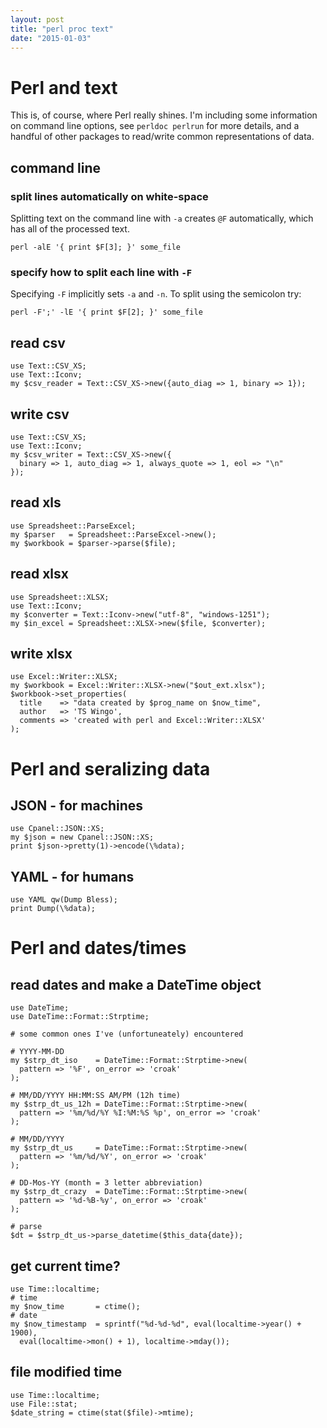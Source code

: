 ```yaml
---
layout: post
title: "perl proc text"
date: "2015-01-03"
---
```


# Perl and text

This is, of course, where Perl really shines. I'm including some information on
command line options, see `perldoc perlrun` for more details, and a handful of
other packages to read/write common representations of data.

## command line

### split lines automatically on white-space

Splitting text on the command line with `-a` creates `@F` automatically, which
has all of the processed text.

    perl -alE '{ print $F[3]; }' some_file

### specify how to split each line with `-F`

Specifying `-F` implicitly sets `-a` and `-n`. To split using the semicolon try:

    perl -F';' -lE '{ print $F[2]; }' some_file

## read csv

    use Text::CSV_XS;
    use Text::Iconv;
    my $csv_reader = Text::CSV_XS->new({auto_diag => 1, binary => 1});

## write csv

    use Text::CSV_XS;
    use Text::Iconv;
    my $csv_writer = Text::CSV_XS->new({
      binary => 1, auto_diag => 1, always_quote => 1, eol => "\n"
    });

## read xls

    use Spreadsheet::ParseExcel;
    my $parser   = Spreadsheet::ParseExcel->new();
    my $workbook = $parser->parse($file);


## read xlsx

    use Spreadsheet::XLSX;
    use Text::Iconv;
    my $converter = Text::Iconv->new("utf-8", "windows-1251");
    my $in_excel = Spreadsheet::XLSX->new($file, $converter);


## write xlsx

    use Excel::Writer::XLSX;
    my $workbook = Excel::Writer::XLSX->new("$out_ext.xlsx");
    $workbook->set_properties(
      title    => "data created by $prog_name on $now_time",
      author   => 'TS Wingo',
      comments => 'created with perl and Excel::Writer::XLSX'
    );

# Perl and seralizing data

## JSON - for machines

    use Cpanel::JSON::XS;
    my $json = new Cpanel::JSON::XS;
    print $json->pretty(1)->encode(\%data);

## YAML - for humans

    use YAML qw(Dump Bless);
    print Dump(\%data);

# Perl and dates/times

## read dates and make a DateTime object

    use DateTime;
    use DateTime::Format::Strptime;

    # some common ones I've (unfortuneately) encountered

    # YYYY-MM-DD
    my $strp_dt_iso    = DateTime::Format::Strptime->new(
      pattern => '%F', on_error => 'croak'
    );

    # MM/DD/YYYY HH:MM:SS AM/PM (12h time)  
    my $strp_dt_us_12h = DateTime::Format::Strptime->new(
      pattern => '%m/%d/%Y %I:%M:%S %p', on_error => 'croak'
    );

    # MM/DD/YYYY
    my $strp_dt_us     = DateTime::Format::Strptime->new(
      pattern => '%m/%d/%Y', on_error => 'croak'
    );

    # DD-Mos-YY (month = 3 letter abbreviation)
    my $strp_dt_crazy  = DateTime::Format::Strptime->new(
      pattern => '%d-%B-%y', on_error => 'croak'
    );

    # parse
    $dt = $strp_dt_us->parse_datetime($this_data{date});

## get current time?

    use Time::localtime;
    # time
    my $now_time       = ctime();
    # date
    my $now_timestamp  = sprintf("%d-%d-%d", eval(localtime->year() + 1900),
      eval(localtime->mon() + 1), localtime->mday());


## file modified time

    use Time::localtime;
    use File::stat;
    $date_string = ctime(stat($file)->mtime);
